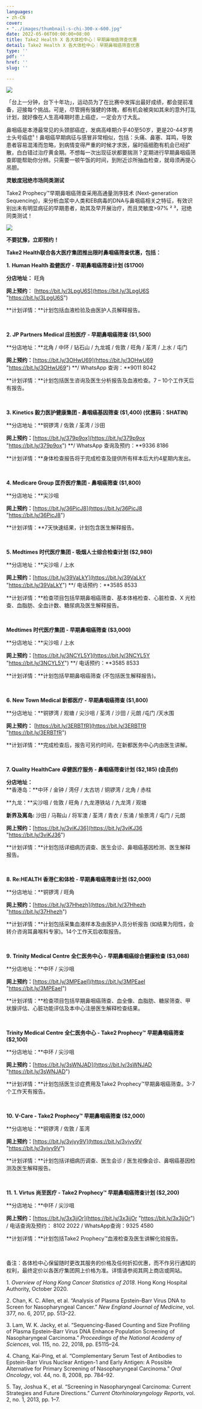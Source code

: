 ```yaml
---
languages:
- zh-CN
cover:
- "../images/thumbnail-s-chi-300-x-600.jpg"
date: 2022-05-06T00:00:00+08:00
title: Take2 Health X 各大体检中心｜早期鼻咽癌筛查优惠
detail: Take2 Health X 各大体检中心｜早期鼻咽癌筛查优惠
type: ''
pdf: ''
href: ''
slug: ''

---
```

![](../images/cover-photo-s-chi-1200-x-600.jpg)

「台上一分钟，台下十年功」，运动员为了在比赛中发挥出最好成绩，都会提前准备，迎接每个挑战。可是，尽管拥有强健的体魄，都有机会被突如其来的意外打乱计划，就好像在人生高峰期时患上癌症，一定会方寸大乱。

鼻咽癌是本港最常见的头颈部癌症，发病高峰期介乎40至50岁，更是20-44岁男士头号癌症¹！鼻咽癌早期病征与感冒非常相似，包括：头痛、鼻塞、耳鸣，导致患者容易混淆而忽略，到病情变得严重的时候才求医，届时癌细胞有机会已经扩散，白白错过治疗黄金期。不想每一次出现征状都要揣测？定期进行早期鼻咽癌筛查即能帮助你分辨。只需要一顿午饭的时间，到附近诊所抽血检查，就毋须再提心吊胆。

**灵敏度冠绝市场同类测试**

Take2 Prophecy™早期鼻咽癌筛查采用高通量测序技术 (Next-generation Sequencing)，来分析血浆中人类和EB病毒的DNA与鼻咽癌相关之特征，有效识别出未有明显病征的早期患者，助其及早开展治疗，而且灵敏度>97% ² ³，冠绝同类测试！

![](../images/tableart.jpg)

**不要犹豫，立即预约！**

**Take2 Health联合各大医疗集团推出限时鼻咽癌筛查优惠，包括：**

**1.** **Human Health 盈健医疗 - 早期鼻咽癌筛查计划 ($1700)**

**分店地址：** 旺角

**网上预约**： [https://bit.ly/3LpgU6S](https://bit.ly/3LpgU6S "https://bit.ly/3LpgU6S")

\**计划详情：**计划包括血液检验及由医护人员解释报告。

<br/>

**2. JP Partners Medical 庄柏医疗 - 早期鼻咽癌筛查 ($1,500)**

\**分店地址：**北角 / 中环 / 钻石山 / 九龙城 / 佐敦 / 旺角 / 荃湾 / 上水 / 屯门

**网上预约：**[https://bit.ly/3OHwU69](https://bit.ly/3OHwU69 "https://bit.ly/3OHwU69") **/ WhatsApp 查询：**9011 8042

\**计划详情：**计划包括医生咨询及医生分析报告及血液检查。7 – 10个工作天后有报告。

<br/>

**3. Kinetics 毅力医护健康集团 - 鼻咽癌基因筛查 ($1,400) (优惠码：SHATIN)**

\**分店地址：**铜锣湾 / 佐敦 / 荃湾 / 沙田

**网上预约：**[https://bit.ly/379p9ox](https://bit.ly/379p9ox "https://bit.ly/379p9ox") **/ WhatsApp 查询及预约：**9336 8186

\**计划详情：**身体检查报告将于完成检查及提供所有样本后大约4星期内发出。

<br/>

**4. Medicare Group 匡乔医疗集团 - 鼻咽癌筛查 ($1,800)**

\**分店地址：**尖沙咀

**网上预约：**[https://bit.ly/36PicJ8](https://bit.ly/36PicJ8 "https://bit.ly/36PicJ8")

\**计划详情：**7天快速结果，计划包含医生解释报告。

<br/>

**5. Medtimes 时代医疗集团 - 吸烟人士综合检查计划 ($2,980)**

\**分店地址：**尖沙咀 / 上水

**网上预约：**[https://bit.ly/39VaLkY](https://bit.ly/39VaLkY "https://bit.ly/39VaLkY") **/ 电话预约：**3585 8533

\**计划详情：**检查项目包括早期鼻咽癌筛查、基本体格检查、心脏检查、X 光检查、血脂肪、全血计数、糖尿病及医生解释报告。

<br/>

**Medtimes 时代医疗集团 - 早期鼻咽癌筛查 ($3,000)**

\**分店地址：**尖沙咀 / 上水

**网上预约：**[https://bit.ly/3NCYL5Y](https://bit.ly/3NCYL5Y "https://bit.ly/3NCYL5Y") **/ 电话预约：**3585 8533

\**计划详情：**计划包括早期鼻咽癌筛查 (不包括医生解释报告)。

<br/>

**6. New Town Medical 新都医疗 - 早期鼻咽癌筛查 ($1,800)**

\**分店地址：**铜锣湾 / 观塘 / 尖沙咀 / 荃湾 / 沙田 / 元朗 /屯门 /天水围

**网上预约：** [https://bit.ly/3ERBTfR](https://bit.ly/3ERBTfR "https://bit.ly/3ERBTfR")

\**计划详情：**完成检查后，报告可另约时间，在新都医务中心内由医生讲解。

<br/>

**7. Quality HealthCare 卓健医疗服务 - 鼻咽癌筛查计划 ($2,185) (会员价)**

**分店地址：**  
\**香港岛：**中环 / 金钟 / 湾仔 / 太古坊 / 铜锣湾 / 北角 / 赤柱

\**九龙：**尖沙咀 / 佐敦 / 旺角 / 九龙港铁站 / 九龙湾 / 观塘

**新界及离岛:** 沙田 / 马鞍山 / 将军澳 / 荃湾 / 青衣 / 东涌 / 愉景湾 / 屯门 / 元朗

**网上预约：**[https://bit.ly/3viKJ36](https://bit.ly/3viKJ36 "https://bit.ly/3viKJ36")

\**计划详情：**计划包括详细病历调查、医生会诊、鼻咽癌基因检测、医生解释报告。

<br/>

**8. Re:HEALTH 香港仁和体检 - 早期鼻咽癌筛查计划 ($2,000)**

\**分店地址：**铜锣湾 / 旺角

**网上预约：**[https://bit.ly/37Hhezh](https://bit.ly/37Hhezh "https://bit.ly/37Hhezh")

\**计划详情：**计划包括采集血液样本及由医护人员分析报告 (如结果为阳性，会转介咨询耳鼻喉科专家)。14个工作天后收取报告。

<br/>

**9.** **Trinity Medical Centre 全仁医务中心 - 早期鼻咽癌综合健康检查 ($3,088)**

\**分店地址：**中环 / 尖沙咀

**网上预约：**[https://bit.ly/3MPEaeI](https://bit.ly/3MPEaeI "https://bit.ly/3MPEaeI")

\**计划详情：**检查项目包括早期鼻咽癌筛查、血全像、血脂肪、糖尿筛查、甲状腺评估、心脏功能评估及本中心注册医生解释检查结果。

<br/>

**Trinity Medical Centre 全仁医务中心 - Take2 Prophecy™️ 早期鼻咽癌筛查 ($2,100)**

\**分店地址：**中环 / 尖沙咀

**网上预约：**[https://bit.ly/3sWNJAD](https://bit.ly/3sWNJAD "https://bit.ly/3sWNJAD")

\**计划详情：**计划包括医生诊症费用及Take2 Prophecy™早期鼻咽癌筛查。3-7个工作天有报告。

<br/>

**10. V-Care - Take2 Prophecy™️ 早期鼻咽癌筛查 ($2,000)**

\**分店地址：**铜锣湾 / 佐敦 / 荃湾

**网上预约：**[https://bit.ly/3vjvy9V](https://bit.ly/3vjvy9V "https://bit.ly/3vjvy9V")

\**计划详情：**计划包括详细病历调查、医生会诊 / 医生视像会诊、鼻咽癌基因检测及医生解释报告。

<br/>

**11. 1. Virtus 尚至医疗 - Take2 Prophecy™ 早期鼻咽癌筛查计划 ($2,200)**

\**分店地址：**中环 / 尖沙咀

**网上预约：**[https://bit.ly/3x3jjOr](https://bit.ly/3x3jjOr "https://bit.ly/3x3jjOr") / 电话查询及预约： 8102 2022 / WhatsApp查询：9325 4580

\**计划详情：**计划包括Take2 Prophecy™血液检查及医生讲解化验报告。

<br/>

备注：各体检中心保留随时更改其服务的价格及任何折扣优惠，而不作另行通知的权利，最终定价以各医疗集团网上价格为准。详情请参阅其网上商店或网站。

1\. _Overview of Hong Kong Cancer Statistics of 2018_. Hong Kong Hospital Authority, October 2020.

2\. Chan, K. C. Allen, et al. “Analysis of Plasma Epstein–Barr Virus DNA to Screen for Nasopharyngeal Cancer.” _New England Journal of Medicine_, vol. 377, no. 6, 2017, pp. 513–22.

3\. Lam, W. K. Jacky, et al. “Sequencing-Based Counting and Size Profiling of Plasma Epstein–Barr Virus DNA Enhance Population Screening of Nasopharyngeal Carcinoma.” _Proceedings of the National_ _Academy of Sciences_, vol. 115, no. 22, 2018, pp. E5115–24.

4\. Chang, Kai-Ping, et al. “Complementary Serum Test of Antibodies to Epstein-Barr Virus Nuclear Antigen-1 and Early Antigen: A Possible Alternative for Primary Screening of Nasopharyngeal Carcinoma.” _Oral Oncology_, vol. 44, no. 8, 2008, pp. 784–92.

5\. Tay, Joshua K., et al. “Screening in Nasopharyngeal Carcinoma: Current Strategies and Future Directions.” _Current Otorhinolaryngology Reports_, vol. 2, no. 1, 2013, pp. 1–7.